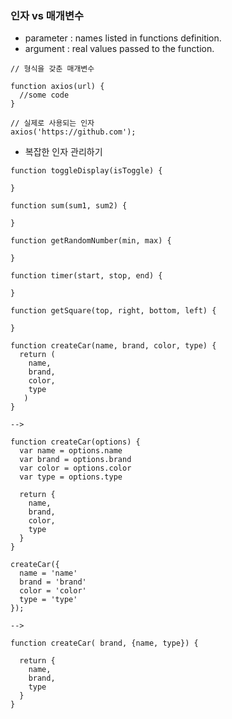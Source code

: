 ### 인자 vs 매개변수


- parameter : names listed in functions definition.
- argument : real values passed to the function.

```
// 형식을 갖춘 매개변수

function axios(url) {
  //some code
}

// 실제로 사용되는 인자
axios('https://github.com');

```

- 복잡한 인자 관리하기

```
function toggleDisplay(isToggle) {

}

function sum(sum1, sum2) {

}

function getRandomNumber(min, max) {

}

function timer(start, stop, end) {

}

function getSquare(top, right, bottom, left) {

}

function createCar(name, brand, color, type) {
  return (
    name,
    brand,
    color,
    type
   )
}

--> 

function createCar(options) {
  var name = options.name
  var brand = options.brand
  var color = options.color
  var type = options.type

  return {
    name,
    brand,
    color,
    type
  }
}

createCar({
  name = 'name'
  brand = 'brand'
  color = 'color'
  type = 'type'
});

-->

function createCar( brand, {name, type}) {
  
  return {
    name,
    brand,
    type
  }
}

```
